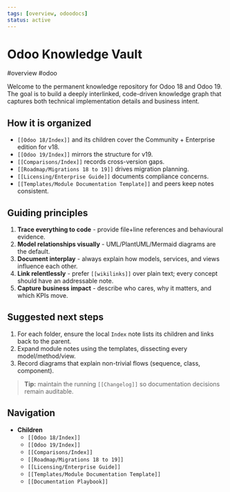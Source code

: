 ```yaml
---
tags: [overview, odoodocs]
status: active
---
```


# Odoo Knowledge Vault
#overview #odoo

Welcome to the permanent knowledge repository for Odoo 18 and Odoo 19. The goal is to build a deeply interlinked, code-driven knowledge graph that captures both technical implementation details and business intent.

## How it is organized
- `[[Odoo 18/Index]]` and its children cover the Community + Enterprise edition for v18.
- `[[Odoo 19/Index]]` mirrors the structure for v19.
- `[[Comparisons/Index]]` records cross-version gaps.
- `[[Roadmap/Migrations 18 to 19]]` drives migration planning.
- `[[Licensing/Enterprise Guide]]` documents compliance concerns.
- `[[Templates/Module Documentation Template]]` and peers keep notes consistent.

## Guiding principles
1. **Trace everything to code** - provide file+line references and behavioural evidence.
2. **Model relationships visually** - UML/PlantUML/Mermaid diagrams are the default.
3. **Document interplay** - always explain how models, services, and views influence each other.
4. **Link relentlessly** - prefer `[[wikilinks]]` over plain text; every concept should have an addressable note.
5. **Capture business impact** - describe who cares, why it matters, and which KPIs move.

## Suggested next steps
1. For each folder, ensure the local `Index` note lists its children and links back to the parent.
2. Expand module notes using the templates, dissecting every model/method/view.
3. Record diagrams that explain non-trivial flows (sequence, class, component).

> **Tip:** maintain the running `[[Changelog]]` so documentation decisions remain auditable.

## Navigation
- **Children**
  - `[[Odoo 18/Index]]`
  - `[[Odoo 19/Index]]`
  - `[[Comparisons/Index]]`
  - `[[Roadmap/Migrations 18 to 19]]`
  - `[[Licensing/Enterprise Guide]]`
  - `[[Templates/Module Documentation Template]]`
  - `[[Documentation Playbook]]`
